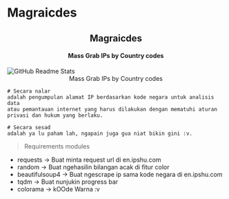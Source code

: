 # Magraicdes
<p align="center"> 
<h2 align="center">Magraicdes</h2>
<h4 align="center">Mass Grab IPs by Country codes</h4>
<img src="https://d.top4top.io/p_26373m3ca1.png" align="center" alt="GitHub Readme Stats" />

<center> Mass Grab IPs by Country codes</center>
</p>



```
# Secara nalar 
adalah pengumpulan alamat IP berdasarkan kode negara untuk analisis data 
atau pemantauan internet yang harus dilakukan dengan mematuhi aturan
privasi dan hukum yang berlaku.

# Secara sesad
adalah ya lu paham lah, ngapain juga gua niat bikin gini :v.

```

> Requirements modules
+ requests   -> Buat minta request url di en.ipshu.com
+ random   -> Buat ngehasilin bilangan acak di fitur color
+ beautifulsoup4 -> Buat ngescrape ip sama kode negara di en.ipshu.com
+ tqdm   -> Buat nunjukin progress bar
+ colorama -> kOOde Warna :v

